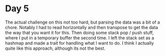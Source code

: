 # Day 5

The actual challenge on this not too hard, but parsing the data was a bit of a
chore. Notably I had to read horizontally and then transpose to get the data the
way that you want it for this. Then doing some stack pop / push stuff, where I
put in a temporary buffer the second time. I left the stack set as a hashmap and
made a trait for handling what I want to do. I think I actually quite like this
approach, although its not the best.
